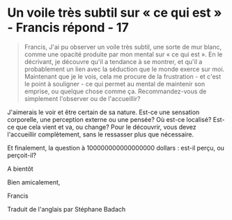 # Un voile très subtil sur « ce qui est » - Francis répond - 17

>Francis, J'ai pu observer un voile très subtil, une sorte de mur blanc, comme une opacité produite par mon mental sur « ce qui est ». En le décrivant, je découvre qu'il a tendance à se montrer, et qu'il a probablement un lien avec la séduction que le monde exerce sur moi. Maintenant que je le vois, cela me procure de la frustration - et c'est le point à souligner - ce qui permet au mental de maintenir son emprise, ou quelque chose comme ça. Recommandez-vous de simplement l'observer ou de l'accueillir?

J'aimerais le voir et être certain de sa nature. Est-ce une sensation corporelle, une perception externe ou une pensée? Où est-ce localisé? Est-ce que cela vient et va, ou change? Pour le découvrir, vous devez l'accueillir complètement, sans le ressasser plus que nécessaire.

Et finalement, la question à 100000000000000000 dollars : est-il perçu, ou perçoit-il?

A bientôt

Bien amicalement,

Francis

Traduit de l'anglais par Stéphane Badach

